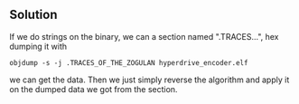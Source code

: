 ## Solution

If we do strings on the binary, we can a section named ".TRACES...", hex dumping it with 

```
objdump -s -j .TRACES_OF_THE_ZOGULAN hyperdrive_encoder.elf
``` 

 we can get the data. Then we just simply reverse the algorithm and apply it on the dumped data we got from the section.